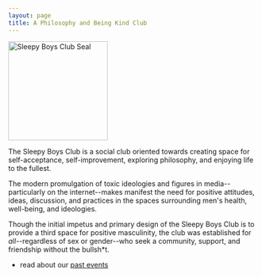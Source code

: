 ```yaml
---
layout: page
title: A Philosophy and Being Kind Club
---
```


<img src="https://drive.google.com/uc?export=view&id=18btTzpze3pKhvoAdVpJR0Sp2JgoOfbJp" alt="Sleepy Boys Club Seal" width="200"/>

The Sleepy Boys Club is a social club oriented towards creating space for self-acceptance, self-improvement, exploring philosophy, and enjoying life to the fullest.

The modern promulgation of toxic ideologies and figures in media--particularly on the internet--makes manifest the need for positive attitudes, ideas, discussion, and practices in the spaces surrounding men's health, well-being, and ideologies. 

Though the initial impetus and primary design of the Sleepy Boys Club is to provide a third space for positive masculinity, the club was established for _all_--regardless of sex or gender--who seek a community, support, and friendship without the bullsh*t.

- read about our [past events](/pages/blog.md#meetups)

